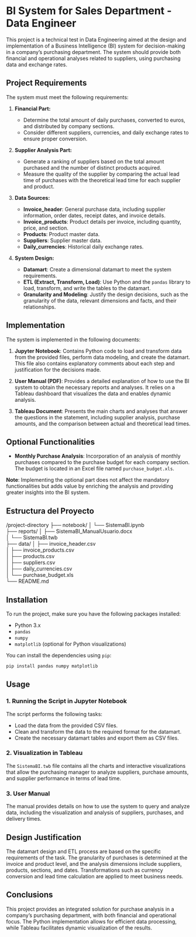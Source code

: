 # BI System for Sales Department - Data Engineer

This project is a technical test in Data Engineering aimed at the design and implementation of a Business Intelligence (BI) system for decision-making in a company’s purchasing department. The system should provide both financial and operational analyses related to suppliers, using purchasing data and exchange rates.

## Project Requirements

The system must meet the following requirements:

1. **Financial Part:**
   - Determine the total amount of daily purchases, converted to euros, and distributed by company sections.
   - Consider different suppliers, currencies, and daily exchange rates to ensure proper conversion.

2. **Supplier Analysis Part:**
   - Generate a ranking of suppliers based on the total amount purchased and the number of distinct products acquired.
   - Measure the quality of the supplier by comparing the actual lead time of purchases with the theoretical lead time for each supplier and product.

3. **Data Sources:**
   - **Invoice_header**: General purchase data, including supplier information, order dates, receipt dates, and invoice details.
   - **Invoice_products**: Product details per invoice, including quantity, price, and section.
   - **Products**: Product master data.
   - **Suppliers**: Supplier master data.
   - **Daily_currencies**: Historical daily exchange rates.

4. **System Design:**
   - **Datamart**: Create a dimensional datamart to meet the system requirements.
   - **ETL (Extract, Transform, Load)**: Use Python and the `pandas` library to load, transform, and write the tables to the datamart.
   - **Granularity and Modeling**: Justify the design decisions, such as the granularity of the data, relevant dimensions and facts, and their relationships.

## Implementation

The system is implemented in the following documents:

1. **Jupyter Notebook**: Contains Python code to load and transform data from the provided files, perform data modeling, and create the datamart. This file also contains explanatory comments about each step and justification for the decisions made.

2. **User Manual (PDF)**: Provides a detailed explanation of how to use the BI system to obtain the necessary reports and analyses. It relies on a Tableau dashboard that visualizes the data and enables dynamic analysis.

3. **Tableau Document**: Presents the main charts and analyses that answer the questions in the statement, including supplier analysis, purchase amounts, and the comparison between actual and theoretical lead times.

## Optional Functionalities

- **Monthly Purchase Analysis**: Incorporation of an analysis of monthly purchases compared to the purchase budget for each company section. The budget is located in an Excel file named `purchase_budget.xls`.

**Note**: Implementing the optional part does not affect the mandatory functionalities but adds value by enriching the analysis and providing greater insights into the BI system.

## Estructura del Proyecto
/project-directory
├── notebook/
│   └── SistemaBI.ipynb  
├── reports/
│   ├── SistemaBI_ManualUsuario.docx  
│   └── SistemaBI.twb  
├── data/
│   ├── invoice_header.csv  
│   ├── invoice_products.csv  
│   ├── products.csv  
│   ├── suppliers.csv  
│   ├── daily_currencies.csv  
│   └── purchase_budget.xls  
└── README.md  

## Installation

To run the project, make sure you have the following packages installed:

- Python 3.x
- `pandas`
- `numpy`
- `matplotlib` (optional for Python visualizations)

You can install the dependencies using `pip`:

```bash
pip install pandas numpy matplotlib
```

## Usage

### 1. Running the Script in Jupyter Notebook
The script performs the following tasks:

- Load the data from the provided CSV files.
- Clean and transform the data to the required format for the datamart.
- Create the necessary datamart tables and export them as CSV files.

### 2. Visualization in Tableau
The `SistemaBI.twb` file contains all the charts and interactive visualizations that allow the purchasing manager to analyze suppliers, purchase amounts, and supplier performance in terms of lead time.

### 3. User Manual
The manual provides details on how to use the system to query and analyze data, including the visualization and analysis of suppliers, purchases, and delivery times.

## Design Justification
The datamart design and ETL process are based on the specific requirements of the task. The granularity of purchases is determined at the invoice and product level, and the analysis dimensions include suppliers, products, sections, and dates. Transformations such as currency conversion and lead time calculation are applied to meet business needs.

## Conclusions
This project provides an integrated solution for purchase analysis in a company’s purchasing department, with both financial and operational focus. The Python implementation allows for efficient data processing, while Tableau facilitates dynamic visualization of the results.
